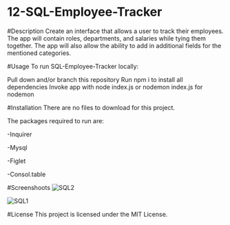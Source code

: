 # 12-SQL-Employee-Tracker


#Description
Create an interface that allows a user to track their employees. The app will contain roles, departments, and salaries while tying them together.
The app will also allow the ability to add in additional fields for the mentioned categories.


#Usage
To run SQL-Employee-Tracker locally:

Pull down and/or branch this repository
Run npm i to install all dependencies
Invoke app with node index.js
or nodemon index.js for nodemon

#Installation
There are no files to download for this project.

The packages required to run are:

-Inquirer

-Mysql

-Figlet

-Consol.table

#Screenshoots
![SQL2](https://user-images.githubusercontent.com/117596796/232651416-b4c8a18c-f00a-4c71-8f04-4b19a434a8b7.png)

![SQL1](https://user-images.githubusercontent.com/117596796/232651438-ebcbbdbe-5cad-41ec-be7d-9802e927171a.png)


#License
This project is licensed under the MIT License.
